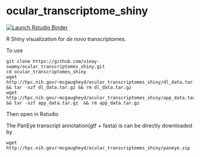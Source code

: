 # ocular_transcriptome_shiny

  <!-- badges: start -->
  [![Launch Rstudio Binder](http://mybinder.org/badge_logo.svg)](https://mybinder.org/v2/gh/vinay-swamy/ocular_transcriptomes_shiny/master?urlpath=shiny)
  <!-- badges: end -->

R Shiny visualization for *de novo* transcriptomes.

To use 

```
git clone https://github.com/vinay-swamy/ocular_transcriptomes_shiny.git
cd ocular_transcriptomes_shiny
wget http://hpc.nih.gov/~mcgaugheyd/ocular_transcriptomes_shiny/dl_data.tar.gz  && tar -xzf dl_data.tar.gz && rm dl_data.tar.gz 
wget http://hpc.nih.gov/~mcgaugheyd/ocular_transcriptomes_shiny/app_data.tar.gz   && tar -xzf app_data.tar.gz  && rm app_data.tar.gz  
```

Then open in Rstudio

The PanEye transcript annotation(gtf + fasta) is can be directly downloaded by
```
wget http://hpc.nih.gov/~mcgaugheyd/ocular_transcriptomes_shiny/paneye.zip
```


